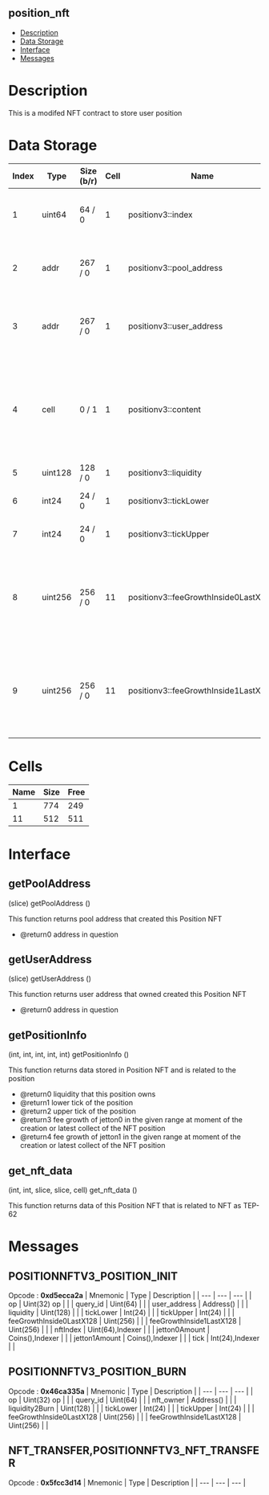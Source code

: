 ## position_nft

* [Description](#description)
* [Data Storage](#data-storage)
* [Interface](#interface)
* [Messages](#messages)

# Description 

This is a modifed NFT contract to store user position

# Data Storage 
<table data-full-width="true">
<thead>
<tr><th width="92">Index</th><th width="100">Type</th><th width="100">Size (b/r)</th><th width="64">Cell</th><th>Name</th><th>Description</th></tr>
</thead>
<tbody>
<tr><td>1</td><td>uint64</td><td> 64 /  0</td><td>1</td><td>positionv3::index</td><td>The position number. Also the nft index  </tr>
<tr><td>2</td><td>addr</td><td> 267 /  0</td><td>1</td><td>positionv3::pool_address</td><td>Address of the pool that created this NFT  </tr>
<tr><td>3</td><td>addr</td><td> 267 /  0</td><td>1</td><td>positionv3::user_address</td><td>Address of the user ton wallet that currently owns the position  </tr>
<tr><td>4</td><td>cell</td><td> 0 /  1</td><td>1</td><td>positionv3::content</td><td>NFT metadata that contains image url, name and description packed in standart format  </tr>
<tr><td>5</td><td>uint128</td><td> 128 /  0</td><td>1</td><td>positionv3::liquidity</td><td>Position liquidity  </tr>
<tr><td>6</td><td>int24</td><td> 24 /  0</td><td>1</td><td>positionv3::tickLower</td><td>Positioni lower tick number  </tr>
<tr><td>7</td><td>int24</td><td> 24 /  0</td><td>1</td><td>positionv3::tickUpper</td><td>Positioni upper tick number  </tr>
<tr><td>8</td><td>uint256</td><td> 256 /  0</td><td>11</td><td>positionv3::feeGrowthInside0LastX128</td><td>Fees collected before the position was opened or updated for jetton0 (in pool terms)  </tr>
<tr><td>9</td><td>uint256</td><td> 256 /  0</td><td>11</td><td>positionv3::feeGrowthInside1LastX128</td><td>Fees collected before the position was opened or updated for jetton1 (in pool terms)  </tr>
</tbody>
</table>


# Cells 
| Name |   Size  |   Free  |
| ---  |  ---    |  ---    |
| 1  | 774 | 249 | 
| 11  | 512 | 511 | 

# Interface 
## getPoolAddress
 
(slice) getPoolAddress ()
 
 
  This function returns pool address that created this Position NFT

  * @return0 address in question 
 
## getUserAddress
 
(slice) getUserAddress ()
 
 
  This function returns user address that owned created this Position NFT

  * @return0 address in question 
 
## getPositionInfo
 
(int, int, int, int, int) getPositionInfo ()
 
 
  This function returns data stored in Position NFT and is related to the position

  * @return0 liquidity that this position owns
  * @return1 lower tick of the position
  * @return2 upper tick of the position
  * @return3 fee growth of jetton0 in the given range at moment of the creation or latest collect of the NFT position
  * @return4 fee growth of jetton1 in the given range at moment of the creation or latest collect of the NFT position
 
## get_nft_data
 
(int, int, slice, slice, cell) get_nft_data ()
 
 
  This function returns data of this Position NFT that is related to NFT as TEP-62
 
# Messages 

## POSITIONNFTV3_POSITION_INIT
Opcode : **0xd5ecca2a** 
| Mnemonic | Type | Description |
| --- | --- | --- |
| op | Uint(32) op |  | 
| query_id | Uint(64)  |  | 
| user_address | Address() |  | 
| liquidity | Uint(128) |  | 
| tickLower | Int(24)   |  | 
| tickUpper | Int(24)   |  | 
| feeGrowthInside0LastX128 | Uint(256)  |  | 
| feeGrowthInside1LastX128 | Uint(256)  |  | 
| nftIndex | Uint(64),Indexer |  | 
| jetton0Amount | Coins(),Indexer |  | 
| jetton1Amount | Coins(),Indexer |  | 
| tick | Int(24),Indexer |  | 

## POSITIONNFTV3_POSITION_BURN
Opcode : **0x46ca335a** 
| Mnemonic | Type | Description |
| --- | --- | --- |
| op | Uint(32) op |  | 
| query_id | Uint(64)  |  | 
| nft_owner | Address() |  | 
| liquidity2Burn | Uint(128) |  | 
| tickLower | Int(24)   |  | 
| tickUpper | Int(24)   |  | 
| feeGrowthInside0LastX128 | Uint(256)  |  | 
| feeGrowthInside1LastX128 | Uint(256)  |  | 

## NFT_TRANSFER,POSITIONNFTV3_NFT_TRANSFER
Opcode : **0x5fcc3d14** 
| Mnemonic | Type | Description |
| --- | --- | --- |
